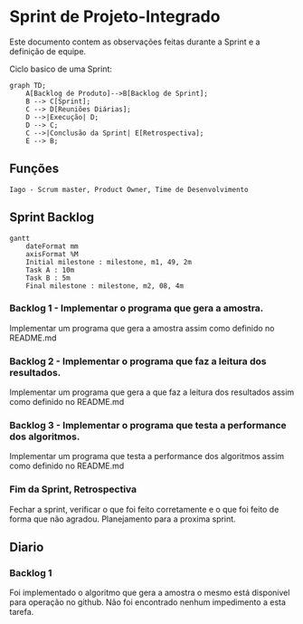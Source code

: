 # Sprint de Projeto-Integrado

Este documento contem as observações feitas durante a Sprint e a definição de equipe.

Ciclo basico de uma Sprint:

```mermaid
graph TD;
    A[Backlog de Produto]-->B[Backlog de Sprint];
    B --> C[Sprint];
    C --> D[Reuniões Diárias];
    D -->|Execução| D;
    D --> C;
    C -->|Conclusão da Sprint| E[Retrospectiva];
    E --> B;
```

## Funções

`Iago - Scrum master, Product Owner, Time de Desenvolvimento`

## Sprint Backlog

```mermaid
gantt
    dateFormat mm
    axisFormat %M
    Initial milestone : milestone, m1, 49, 2m
    Task A : 10m
    Task B : 5m
    Final milestone : milestone, m2, 08, 4m
```

### Backlog 1 - Implementar o programa que gera a amostra.

Implementar um programa que gera a amostra assim como definido no README.md

### Backlog 2 - Implementar o programa que faz a leitura dos resultados.

Implementar um programa que gera a que faz a leitura dos resultados assim como definido no README.md

### Backlog 3 - Implementar o programa que testa a performance dos algoritmos.

Implementar um programa que testa a performance dos algoritmos assim como definido no README.md

### Fim da Sprint, Retrospectiva

Fechar a sprint, verificar o que foi feito corretamente e o que foi feito de forma que não agradou.
Planejamento para a proxima sprint.

## Diario

### Backlog 1

Foi implementado o algoritmo que gera a amostra o mesmo está disponivel para operação no github.
 Não foi encontrado nenhum impedimento a esta tarefa.
